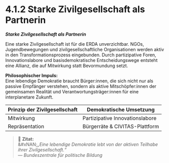 # 4.1.2 Starke Zivilgesellschaft als Partnerin

_**Starke Zivilgesellschaft als Partnerin**_

Eine starke Zivilgesellschaft ist für die ERDA unverzichtbar. NGOs, Jugendbewegungen und zivilgesellschaftliche Organisationen werden aktiv in den Transformationsprozess eingebunden. Durch partizipative Foren, Innovationslabore und basisdemokratische Entscheidungswege entsteht eine Allianz, die auf Mitwirkung statt Bevormundung setzt.

**Philosophischer Impuls:**\
Eine lebendige Demokratie braucht Bürger:innen, die sich nicht nur als passive Empfänger verstehen, sondern als aktive Mitschöpfer:innen der gemeinsamen Realität und Verantwortungsträger:innen für eine interplanetare Zukunft.

| Prinzip der Zivilgesellschaft | Demokratische Umsetzung         |
| ----------------------------- | ------------------------------- |
| Mitwirkung                    | Partizipative Innovationslabore |
| Repräsentation                | Bürgerräte & CIVITAS-Plattform  |

> 📌 **Zitat:**\
> &#xNAN;_„Eine lebendige Demokratie lebt von der aktiven Teilhabe ihrer Zivilgesellschaft.“_\
> — _Bundeszentrale für politische Bildung_
